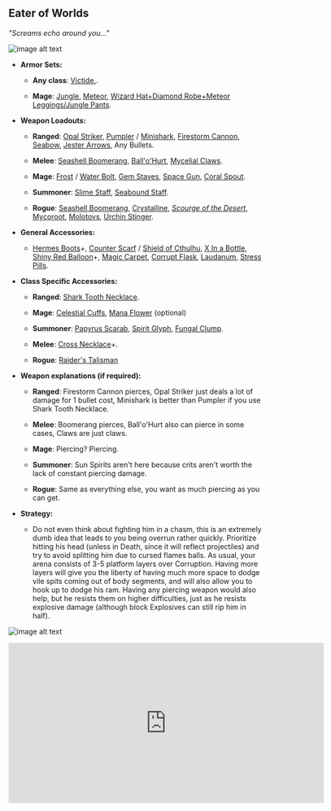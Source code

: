 ## Eater of Worlds

*"Screams echo around you..."*

![image alt text](../public/BMbpD6rCZ1qoniF20u7H2A_img_10.png)

* **Armor Sets:**

    * **Any class**: [Victide.](https://calamitymod.gamepedia.com/Victide_armor).

    * **Mage**: [Jungle](https://terraria.gamepedia.com/Jungle_armor), [Meteor](https://terraria.gamepedia.com/Meteor_armor), [Wizard Hat+Diamond Robe+Meteor Leggings/Jungle Pants](https://terraria.gamepedia.com/Wizard_set).

* **Weapon Loadouts:**

    * **Ranged**: [Opal Striker](https://calamitymod.gamepedia.com/Opal_Striker), [Pumpler](https://calamitymod.gamepedia.com/Pumpler) / [Minishark](https://terraria.gamepedia.com/Minishark), [Firestorm Cannon](https://calamitymod.gamepedia.com/Firestorm_Cannon), [Seabow](https://calamitymod.gamepedia.com/Seabow), [Jester Arrows](https://terraria.gamepedia.com/Jester%27s_Arrow), Any Bullets.

    * **Melee**: [Seashell Boomerang](https://calamitymod.gamepedia.com/Seashell_Boomerang), [Ball'o'Hurt](https://terraria.gamepedia.com/Ball_O%27_Hurt), [Mycelial Claws](https://calamitymod.gamepedia.com/Mycelial_Claws).

    * **Mage**: [Frost](https://calamitymod.gamepedia.com/Frost_Bolt) / [Water Bolt](https://terraria.gamepedia.com/Water_Bolt), [Gem Staves](https://terraria.gamepedia.com/Gem_staves), [Space Gun](https://terraria.gamepedia.com/Space_Gun), [Coral Spout](https://calamitymod.gamepedia.com/Coral_Spout).

    * **Summoner**: [Slime Staff](https://terraria.gamepedia.com/Slime_Staff), [Seabound Staff](https://calamitymod.gamepedia.com/Seabound_Staff).

    * **Rogue**: [Seashell Boomerang](https://calamitymod.gamepedia.com/Seashell_Boomerang), [Crystalline](https://calamitymod.gamepedia.com/Crystalline), [*Scourge of the Desert*](https://calamitymod.gamepedia.com/Scourge_of_the_Desert), [Mycoroot](https://calamitymod.gamepedia.com/Mycoroot), [Molotovs](https://terraria.gamepedia.com/Molotov_Cocktail), [Urchin Stinger](https://calamitymod.gamepedia.com/Urchin_Stinger).

* **General Accessories:**

    * [Hermes Boots](https://terraria.gamepedia.com/Hermes_Boots)+, [Counter Scarf](https://calamitymod.gamepedia.com/Counter_Scarf) / [Shield of Cthulhu](https://terraria.gamepedia.com/Shield_of_Cthulhu), [X In a Bottle](https://terraria.gamepedia.com/Cloud_in_a_Bottle), [Shiny Red Balloon](https://terraria.gamepedia.com/Shiny_Red_Balloon)+, [Magic Carpet](https://terraria.gamepedia.com/Magic_Carpet), [Corrupt Flask](https://calamitymod.gamepedia.com/Corrupt_Flask), [Laudanum](https://calamitymod.gamepedia.com/Laudanum), [Stress Pills](https://calamitymod.gamepedia.com/Stress_Pills).

* **Class Specific Accessories:**

    * **Ranged**: [Shark Tooth Necklace](https://terraria.gamepedia.com/Shark_Tooth_Necklace).

    * **Mage**: [Celestial Cuffs](https://terraria.gamepedia.com/Celestial_Cuffs), [Mana Flower](https://terraria.gamepedia.com/Mana_Flower) (optional)

    * **Summoner**: [Papyrus Scarab](https://terraria.gamepedia.com/Papyrus_Scarab), [Spirit Glyph](https://calamitymod.gamepedia.com/Spirit_Glyph), [Fungal Clump](https://calamitymod.gamepedia.com/Fungal_Clump).

    * **Melee**: [Cross Necklace](https://terraria.gamepedia.com/Cross_Necklace)+.

    * **Rogue**: [Raider's Talisman](https://calamitymod.gamepedia.com/Raider%27s_Talisman)

* **Weapon explanations (if required):**

    * **Ranged**: Firestorm Cannon pierces, Opal Striker just deals a lot of damage for 1 bullet cost, Minishark is better than Pumpler if you use Shark Tooth Necklace.

    * **Melee**: Boomerang pierces, Ball'o'Hurt also can pierce in some cases, Claws are just claws.

    * **Mage**: Piercing? Piercing.

    * **Summoner**: Sun Spirits aren't here because crits aren't worth the lack of constant piercing damage.

    * **Rogue**: Same as everything else, you want as much piercing as you can get.

* **Strategy:**

    * Do not even think about fighting him in a chasm, this is an extremely dumb idea that leads to you being overrun rather quickly. Prioritize hitting his head (unless in Death, since it will reflect projectiles) and try to avoid splitting him due to cursed flames balls. As usual, your arena consists of 3-5 platform layers over Corruption. Having more layers will give you the liberty of having much more space to dodge vile spits coming out of body segments, and will also allow you to hook up to dodge his ram. Having any piercing weapon would also help, but he resists them on higher difficulties, just as he resists explosive damage (although block Explosives can still rip him in half).

![image alt text](../public/EoW.png)

<div align="center"><iframe width="620" height="315" src="https://www.youtube.com/embed/EBmLgC1l4KU" frameborder="0" allowfullscreen></iframe></div>
